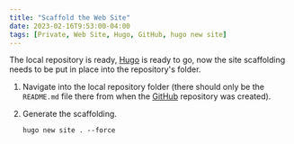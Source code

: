 ```yaml
---
title: "Scaffold the Web Site"
date: 2023-02-16T9:53:00-04:00
tags: [Private, Web Site, Hugo, GitHub, hugo new site]
---
```

The local repository is ready, [Hugo](https://gohugo.io/) is ready to go, now the site scaffolding needs to be put in place into the repository's folder.

1. Navigate into the local repository folder (there should only be the `README.md` file there from when the [GitHub](https://github.com/) repository was created).

1. Generate the scaffolding.

   ```
   hugo new site . --force
   ```